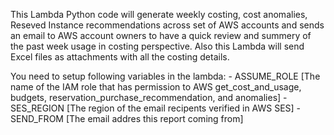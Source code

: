 This Lambda Python code will generate weekly costing, cost anomalies, Reseved Instance recommendations across set of AWS accounts and sends an email to AWS account owners to have a quick review and summery of the past week usage in costing perspective. Also this Lambda will send Excel files as attachments with all the costing details.

You need to setup following variables in the lambda:
    - ASSUME_ROLE [The name of the IAM role that has permission to AWS get_cost_and_usage, budgets, reservation_purchase_recommendation, and anomalies]
    - SES_REGION [The region of the email recipents verified in AWS SES]
    - SEND_FROM [The email addres this report coming from]